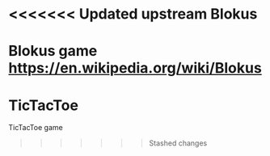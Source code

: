 <<<<<<< Updated upstream
Blokus
=========

Blokus game
https://en.wikipedia.org/wiki/Blokus
=======
TicTacToe
=========

TicTacToe game
>>>>>>> Stashed changes
